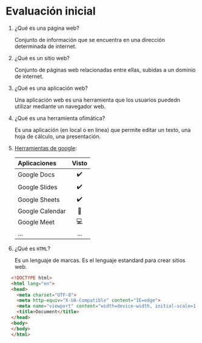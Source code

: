 # Evaluación inicial

1. ¿Qué es una página web?


   Conjunto de información que se encuentra en una dirección determinada de internet.

2. ¿Qué es un sitio web?


   Conjunto de páginas web relacionadas entre ellas, subidas a un dominio de internet.

3. ¿Qué es una aplicación web?


   Una aplicación web es una herramienta que los usuarios puededn utilizar mediante un navegador web.

4. ¿Qué es una herramienta ofimática?


   Es una aplicación (en local o en linea) que permite editar un texto, una hoja de cálculo, una presentación.

5. [Herramientas de google](https://www.google.com/intl/es-419/chrome/browser-tools/):

   | Aplicaciones | Visto |
   | :--- | :---: |
   | Google Docs | :heavy_check_mark: |
   | Google Slides | :heavy_check_mark: |
   | Google Sheets | :heavy_check_mark: |
   | Google Calendar | :calendar: |
   | Google Meet | :computer: |
   | ... | ... |

6. ¿Qué es ``HTML``?


   Es un lenguaje de marcas. Es el lenguaje estandard para crear sitios web.

```html
  <!DOCTYPE html>
  <html lang="en">
  <head>
    <meta charset="UTF-8">
    <meta http-equiv="X-UA-Compatible" content="IE=edge">
    <meta name="viewport" content="width=device-width, initial-scale=1.0">
    <title>Document</title>
  </head>
  <body>
  </body>
  </html>
```
